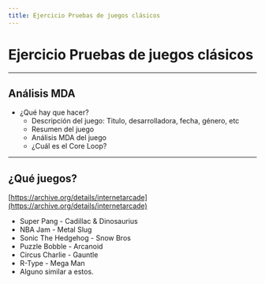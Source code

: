 ```yaml
---
title: Ejercicio Pruebas de juegos clásicos
---
```


# Ejercicio Pruebas de juegos clásicos

---

## Análisis MDA

- ¿Qué hay que hacer?
    - Descripción del juego: Titulo, desarrolladora, fecha, género, etc
    - Resumen del juego
    - Análisis MDA del juego
    - ¿Cuál es el Core Loop?


---

## ¿Qué juegos?

[https://archive.org/details/internetarcade](https://archive.org/details/internetarcade)

- Super Pang  - Cadillac & Dinosaurius
- NBA Jam  - Metal Slug
- Sonic The Hedgehog  - Snow Bros
- Puzzle Bobble  - Arcanoid
- Circus Charlie  - Gauntle
- R-Type - Mega Man
- Alguno similar a estos.